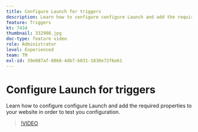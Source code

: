 ```yaml
---
title: Configure Launch for triggers
description: Learn how to configure configure Launch and add the required properties to your website in order to test you configuration.
feature: Triggers
kt: 7434
thumbnail: 332908.jpg
doc-type: feature video
role: Administrator
level: Experienced
team: TM
exl-id: 39e087af-0868-4db7-b031-1830e72f6e61
---
```

# Configure Launch for triggers

Learn how to configure configure Launch and add the required properties to your website in order to test you configuration.

>[!VIDEO](https://video.tv.adobe.com/v/332908?quality=12)
